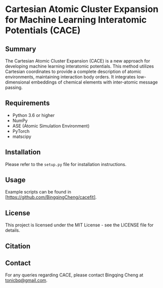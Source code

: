 # Cartesian Atomic Cluster Expansion for Machine Learning Interatomic Potentials (CACE)

## Summary

The Cartesian Atomic Cluster Expansion (CACE) is a new approach for developing machine learning interatomic potentials. This method utilizes Cartesian coordinates to provide a complete description of atomic environments, maintaining interaction body orders. It integrates low-dimensional embeddings of chemical elements with inter-atomic message passing.

## Requirements

- Python 3.6 or higher
- NumPy
- ASE (Atomic Simulation Environment)
- PyTorch
- matscipy

## Installation

Please refer to the `setup.py` file for installation instructions.

## Usage

Example scripts can be found in [https://github.com/BingqingCheng/cacefit].

## License

This project is licensed under the MIT License - see the LICENSE file for details.

## Citation


## Contact

For any queries regarding CACE, please contact Bingqing Cheng at tonicbq@gmail.com.

